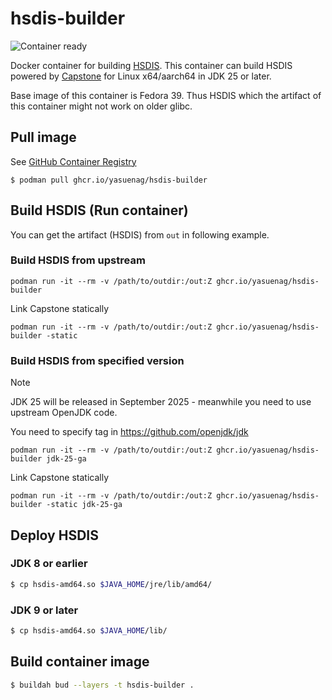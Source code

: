 hsdis-builder
===
![Container ready](../../actions/workflows/publish-container.yaml/badge.svg)

Docker container for building [HSDIS](https://github.com/openjdk/jdk/tree/master/src/utils/hsdis). This container can build HSDIS powered by [Capstone](https://www.capstone-engine.org/) for Linux x64/aarch64 in JDK 25 or later.

Base image of this container is Fedora 39. Thus HSDIS which the artifact of this container might not work on older glibc.

## Pull image

See [GitHub Container Registry](https://github.com/YaSuenag/hsdis-builder/pkgs/container/hsdis-builder)

```
$ podman pull ghcr.io/yasuenag/hsdis-builder
```

## Build HSDIS (Run container)

You can get the artifact (HSDIS) from `out` in following example.

### Build HSDIS from upstream

```
podman run -it --rm -v /path/to/outdir:/out:Z ghcr.io/yasuenag/hsdis-builder
```

Link Capstone statically

```
podman run -it --rm -v /path/to/outdir:/out:Z ghcr.io/yasuenag/hsdis-builder -static
```

### Build HSDIS from specified version

> [!NOTE]
> JDK 25 will be released in September 2025 - meanwhile you need to use upstream OpenJDK code.

You need to specify tag in https://github.com/openjdk/jdk

```
podman run -it --rm -v /path/to/outdir:/out:Z ghcr.io/yasuenag/hsdis-builder jdk-25-ga
```

Link Capstone statically

```
podman run -it --rm -v /path/to/outdir:/out:Z ghcr.io/yasuenag/hsdis-builder -static jdk-25-ga
```

## Deploy HSDIS

### JDK 8 or earlier

```sh
$ cp hsdis-amd64.so $JAVA_HOME/jre/lib/amd64/
```

### JDK 9 or later

```sh
$ cp hsdis-amd64.so $JAVA_HOME/lib/
```

## Build container image

```sh
$ buildah bud --layers -t hsdis-builder .
```
